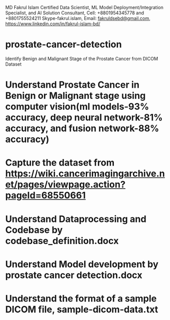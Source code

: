 MD Fakrul Islam
Certified Data Scientist, ML Model Deployment/Integration Specialist, and AI Solution Consultant,
Cell: +8801954345778 and +8801755524211
Skype-fakrul.islam,
Email: fakruldsebd@gmail.com,
https://www.linkedin.com/in/fakrul-islam-bd/


# prostate-cancer-detection
Identify Benign and Malignant Stage of the Prostate Cancer from DICOM Dataset

# Understand Prostate Cancer in Benign or Malignant stage using computer vision(ml models-93% accuracy, deep neural network-81% accuracy, and fusion network-88% accuracy)
# Capture the dataset from https://wiki.cancerimagingarchive.net/pages/viewpage.action?pageId=68550661
# Understand Dataprocessing and Codebase by codebase_definition.docx
# Understand Model development by prostate cancer detection.docx
# Understand the format of a sample DICOM file, sample-dicom-data.txt
